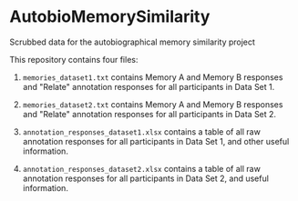 # AutobioMemorySimilarity
Scrubbed data for the autobiographical memory similarity project

This repository contains four files:

1. `memories_dataset1.txt` contains Memory A and Memory B responses and "Relate" annotation responses for all participants in Data Set 1.

2. `memories_dataset2.txt` contains Memory A and Memory B responses and "Relate" annotation responses for all participants in Data Set 2.

3. `annotation_responses_dataset1.xlsx` contains a table of all raw annotation responses for all participants in Data Set 1, and other useful information.

4. `annotation_responses_dataset2.xlsx` contains a table of all raw annotation responses for all participants in Data Set 2, and useful information.
